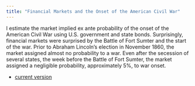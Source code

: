 ```yaml
---
title: "Financial Markets and the Onset of the American Civil War"
---
```


I estimate the market implied ex ante probability of the onset of   the American Civil War using U.S.
government and state bonds. Surprisingly, financial markets were surprised by the Battle of Fort Sumter
and the start of the war. Prior to Abraham Lincoln’s election in November 1860, the market assigned
almost no probability to a war. Even after the secession of several states, the week before the Battle of
Fort Sumter, the market assigned a negligible probability, approximately 5%, to war onset.


- [current version](https://s3.amazonaws.com/docs.jrnold.me/Financial_Markets_and_Onset_of_the_American_Civil_War_2015-10-04.pdf)

